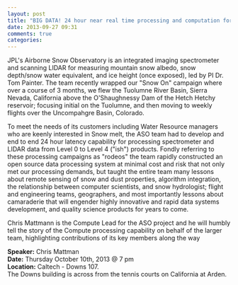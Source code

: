 ```yaml
---
layout: post
title: "BIG DATA! 24 hour near real time processing and computation for the JPL Airborne Snow Observatory"
date: 2013-09-27 09:31
comments: true
categories: 
---
```

JPL's Airborne Snow Observatory is an integrated imaging spectrometer and scanning LIDAR for measuring mountain snow albedo, snow depth/snow water equivalent, and ice height (once exposed), led by PI Dr. Tom Painter.  The team recently wrapped our "Snow On" campaign where over a course of 3 months, we flew the Tuolumne River Basin, Sierra Nevada, California above the O'Shaughnessy Dam of the Hetch Hetchy reservoir; focusing initial on the Tuolumne, and then moving to weekly flights over the Uncompahgre Basin, Colorado.

To meet the needs of its customers including Water Resource managers who are keenly interested in Snow melt, the ASO team had to develop and end to end 24 hour latency capability for processing spectrometer and LIDAR data from Level 0 to Level 4 ("ish") products. Fondly referring to these processing campaigns as "rodeos" the team rapidly constructed an open source data processing system at minimal cost and risk that not only met our processing demands, but taught the entire team many lessons about remote sensing of snow and dust properties, algorithm integration, the relationship between computer scientists, and snow hydrologist; flight and engineering teams, geographers, and most importantly lessons about camaraderie that will engender highly innovative and rapid data systems development, and quality science products for years to come.

Chris Mattmann is the Compute Lead for the ASO project and he will humbly tell the story of the Compute processing capability on behalf of the larger team, highlighting contributions of its key members along the way

__Speaker:__ Chris Mattman <br/>
__Date:__ Thursday October 10th, 2013 @ 7 pm <br/>
__Location:__ Caltech - Downs 107. <br/>
The Downs building is across from the tennis  courts on California at Arden. 
